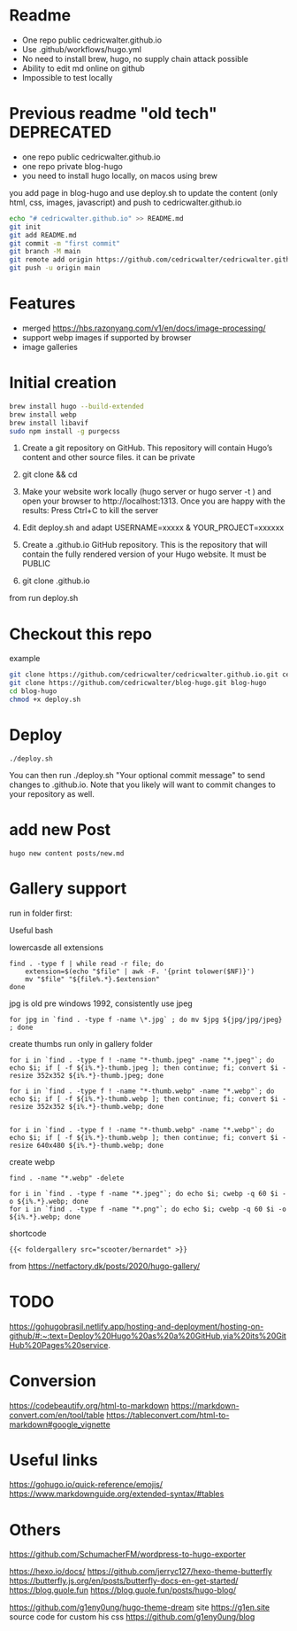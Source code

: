 
# Readme
* One repo public cedricwalter.github.io
* Use .github/workflows/hugo.yml
* No need to install brew, hugo, no supply chain attack possible
* Ability to edit md online on github
* Impossible to test locally

# Previous readme "old tech" DEPRECATED
* one repo public cedricwalter.github.io
* one repo private blog-hugo
* you need to install hugo locally, on macos using brew

you add page in blog-hugo and use deploy.sh to update the content (only html, css, images, javascript) and push to cedricwalter.github.io

```bash
echo "# cedricwalter.github.io" >> README.md
git init
git add README.md
git commit -m "first commit"
git branch -M main
git remote add origin https://github.com/cedricwalter/cedricwalter.github.io.git
git push -u origin main
```

# Features

* merged https://hbs.razonyang.com/v1/en/docs/image-processing/
* support webp images if supported by browser
* image galleries

# Initial creation

```bash
brew install hugo --build-extended
brew install webp
brew install libavif
sudo npm install -g purgecss
```

1. Create a <YOUR-PROJECT> git repository on GitHub. This repository will contain Hugo’s content and other source files. it can be private
2. git clone <YOUR-PROJECT> && cd <YOUR-PROJECT>
3. Make your website work locally (hugo server or hugo server -t <YOURTHEME>) and open your browser to http://localhost:1313.
Once you are happy with the results:
Press Ctrl+C to kill the server
4. Edit deploy.sh and adapt USERNAME=xxxxx & YOUR_PROJECT=xxxxxx

1. Create a <USERNAME>.github.io GitHub repository. This is the repository that will contain the fully rendered version of your Hugo website. It must be PUBLIC
2. git clone <USERNAME>.github.io

from <YOUR-PROJECT> run deploy.sh

# Checkout this repo
example
```bash
git clone https://github.com/cedricwalter/cedricwalter.github.io.git cedricwalter.github.io
git clone https://github.com/cedricwalter/blog-hugo.git blog-hugo
cd blog-hugo
chmod +x deploy.sh
```

# Deploy
```
./deploy.sh
```
You can then run ./deploy.sh "Your optional commit message" to send changes to <USERNAME>.github.io. Note that you likely will want to commit changes to your <YOUR-PROJECT> repository as well.

# add new Post

```
hugo new content posts/new.md
```

# Gallery support

run in folder first:

Useful bash

lowercasde all extensions
```
find . -type f | while read -r file; do
    extension=$(echo "$file" | awk -F. '{print tolower($NF)}')
    mv "$file" "${file%.*}.$extension"
done
```

jpg is old pre windows 1992, consistently use jpeg
```
for jpg in `find . -type f -name \*.jpg` ; do mv $jpg ${jpg/jpg/jpeg} ; done
```

create thumbs run only in gallery folder
```
for i in `find . -type f ! -name "*-thumb.jpeg" -name "*.jpeg"`; do echo $i; if [ -f ${i%.*}-thumb.jpeg ]; then continue; fi; convert $i -resize 352x352 ${i%.*}-thumb.jpeg; done

for i in `find . -type f ! -name "*-thumb.webp" -name "*.webp"`; do echo $i; if [ -f ${i%.*}-thumb.webp ]; then continue; fi; convert $i -resize 352x352 ${i%.*}-thumb.webp; done


for i in `find . -type f ! -name "*-thumb.webp" -name "*.webp"`; do echo $i; if [ -f ${i%.*}-thumb.webp ]; then continue; fi; convert $i -resize 640x480 ${i%.*}-thumb.webp; done
```

create webp
```
find . -name "*.webp" -delete

for i in `find . -type f -name "*.jpeg"`; do echo $i; cwebp -q 60 $i -o ${i%.*}.webp; done
for i in `find . -type f -name "*.png"`; do echo $i; cwebp -q 60 $i -o ${i%.*}.webp; done
```



shortcode
```
{{< foldergallery src="scooter/bernardet" >}}
```

from https://netfactory.dk/posts/2020/hugo-gallery/

# TODO

https://gohugobrasil.netlify.app/hosting-and-deployment/hosting-on-github/#:~:text=Deploy%20Hugo%20as%20a%20GitHub,via%20its%20GitHub%20Pages%20service.

# Conversion
https://codebeautify.org/html-to-markdown
https://markdown-convert.com/en/tool/table
https://tableconvert.com/html-to-markdown#google_vignette

# Useful links
https://gohugo.io/quick-reference/emojis/
https://www.markdownguide.org/extended-syntax/#tables

# Others
https://github.com/SchumacherFM/wordpress-to-hugo-exporter

https://hexo.io/docs/
https://github.com/jerryc127/hexo-theme-butterfly
https://butterfly.js.org/en/posts/butterfly-docs-en-get-started/
https://blog.guole.fun
https://blog.guole.fun/posts/hugo-blog/

https://github.com/g1eny0ung/hugo-theme-dream
site https://g1en.site
source code for custom his css  https://github.com/g1eny0ung/blog

